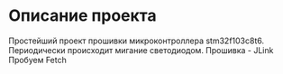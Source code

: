 Описание проекта
=====================
Простейший проект прошивки микроконтроллера stm32f103c8t6. Периодически происходит мигание светодиодом.
Прошивка - JLink
Пробуем Fetch
